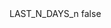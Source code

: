 <?xml version="1.0" encoding="UTF-8"?>
<CustomMetadata xmlns="http://soap.sforce.com/2006/04/metadata">
    <label>LAST_N_DAYS_n</label>
    <protected>false</protected>
</CustomMetadata>
